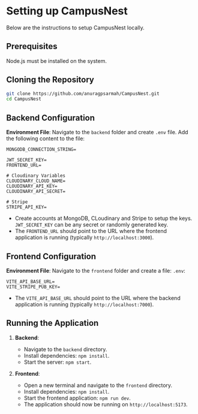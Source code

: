 # Setting up CampusNest

Below are the instructions to setup CampusNest locally.

## Prerequisites

Node.js must be installed on the system.

## Cloning the Repository

```bash
git clone https://github.com/anuragpsarmah/CampusNest.git
cd CampusNest
```

## Backend Configuration

**Environment File**: Navigate to the `backend` folder and create `.env` file. Add the following content to the file:

    MONGODB_CONNECTION_STRING=

    JWT_SECRET_KEY=
    FRONTEND_URL=

    # Cloudinary Variables
    CLOUDINARY_CLOUD_NAME=
    CLOUDINARY_API_KEY=
    CLOUDINARY_API_SECRET=

    # Stripe
    STRIPE_API_KEY=
    
 - Create accounts at MongoDB, CLoudinary and Stripe to setup the keys. `JWT_SECRET_KEY` can be any secret or randomly generated key.  
 - The `FRONTEND_URL` should point to the URL where the frontend application is running (typically `http://localhost:3000`).
  

## Frontend Configuration

**Environment File**: Navigate to the `frontend` folder and create a file: `.env`:
    
    VITE_API_BASE_URL=
    VITE_STRIPE_PUB_KEY=
    
- The `VITE_API_BASE_URL` should point to the URL where the backend application is running (typically `http://localhost:7000`).

## Running the Application

1. **Backend**:
    - Navigate to the `backend` directory.
    - Install dependencies: `npm install`.
    - Start the server: `npm start`.

2. **Frontend**:
    - Open a new terminal and navigate to the `frontend` directory.
    - Install dependencies: `npm install`.
    - Start the frontend application: `npm run dev`.
    - The application should now be running on `http://localhost:5173`.
